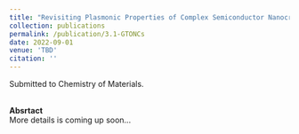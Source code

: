 ```yaml
---
title: "Revisiting Plasmonic Properties of Complex Semiconductor Nanocrystals Using Magnetic Circular Dichroism Spectroscopy: A Cautionary Tale"
collection: publications
permalink: /publication/3.1-GTONCs
date: 2022-09-01
venue: 'TBD'
citation: ''
---
```

Submitted to Chemistry of Materials. 


<br/><b>Absrtact</b><br/>
More details is coming up soon...

